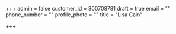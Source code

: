 +++
admin = false
customer_id = 300708781
draft = true
email = ""
phone_number = ""
profile_photo = ""
title = "Lisa Cain"

+++
